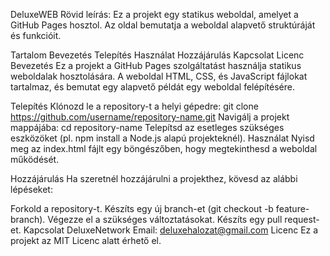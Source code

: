 DeluxeWEB
Rövid leírás: Ez a projekt egy statikus weboldal, amelyet a GitHub Pages hosztol. Az oldal bemutatja a weboldal alapvető struktúráját és funkcióit.

Tartalom
Bevezetés
Telepítés
Használat
Hozzájárulás
Kapcsolat
Licenc
Bevezetés
Ez a projekt a GitHub Pages szolgáltatást használja statikus weboldalak hosztolására. A weboldal HTML, CSS, és JavaScript fájlokat tartalmaz, és bemutat egy alapvető példát egy weboldal felépítésére.

Telepítés
Klónozd le a repository-t a helyi gépedre:
git clone https://github.com/username/repository-name.git
Navigálj a projekt mappájába:
cd repository-name
Telepítsd az esetleges szükséges eszközöket (pl. npm install a Node.js alapú projekteknél).
Használat
Nyisd meg az index.html fájlt egy böngészőben, hogy megtekinthesd a weboldal működését.

Hozzájárulás
Ha szeretnél hozzájárulni a projekthez, kövesd az alábbi lépéseket:

Forkold a repository-t.
Készíts egy új branch-et (git checkout -b feature-branch).
Végezze el a szükséges változtatásokat.
Készíts egy pull request-et.
Kapcsolat
DeluxeNetwork
Email: deluxehalozat@gmail.com
Licenc
Ez a projekt az MIT Licenc alatt érhető el.
